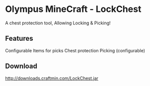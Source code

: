 Olympus MineCraft - LockChest
=============================

A chest protection tool, Allowing Locking & Picking!

Features
--------
Configurable Items for picks
Chest protection
Picking (configurable)

Download
--------
http://downloads.craftmin.com/LockChest.jar